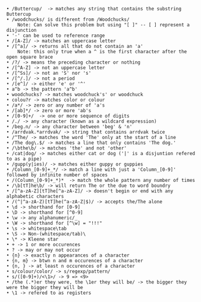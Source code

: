     • /Buttercup/  -> matches any string that contains the substring Buttercup
    • /woodchucks/ is different from /Woodchucks/ 
        Note: Can solve this problem but using "[ ]" -- [ ] represent a disjunction 
    • '-' can be used to reference range 
    • /[A-Z]/ -> matches an uppercase letter
    • /[^a]/ -> returns all that do not contain an 'a'
        Note: this only true when a ^ is the first character after the open square brace
    • /?/ -> means the preceding character or nothing 
    • /[^A-Z] -> not an uppercase letter 
    • /[^Ss]/ -> not an 'S' nor 's'
    • /[^/.]/ -> not a period
    • /[e^]/ -> either 'e' or '^'
    • a^b -> the pattern 'a^b'
    • woodchucks? -> matches woodchuck's' or woodchuck
    • colou?r -> matches color or colour
    • /a*/ -> zero or any number of 'a's 
    • /[ab]*/ -> zero or more 'ab's 
    • /[0-9]+/  -> one or more sequence of digits 
    • /./ -> any character (known as a wildcard expression)
    • /beg.n/ -> any character between 'beg' & 'n'
    • /arrdvak.*arrdvak/ -> string that contains arrdvak twice
    • /^The/ -> matches the word 'The' only at the start of a line 
    • /The dog\.$/ -> matches a line that only contains 'The dog.'
    • /\bthe\b/ -> matches 'the' and not 'other' 
    • /cat|dog/ -> matches either cat or dog ('|' is a disjuntion refered to as a pipe)
    • /gupp(y|ies)/ -> matches either guppy or guppies
    • /Column_[0-9]+_*/ -> match a line with just a 'Column_[0-9]' followed by infinite number of spaces
    • /(Column_[0-9]+_*)*  -> match the whole pattern any number of times
    • /\b[tT]he\b/ -> will return The or the due to word boundry
    • /[^a-zA-Z][tT]he[^a-zA-Z]/ -> doesn't begin or end with any alphabetic characters
    • /(^|^a-zA-Z)[tT]he(^a-zA-Z|$)/ -> accepts the/The alone
    • \d -> shorthand for [0-9]
    • \D -> shorthand for [^0-9]
    • \w -> any alphanumeric/_
    • \W -> shorthand for [^\w] = "!!!"
    • \s -> whitespace\tab
    • \S -> Non-(whitespace/tab)\
    • \* -> Kleene star
    • + -> 1 or more occurences
    • ? -> may or may not occur
    • {n} -> exactly n appearances of a character
    • {n, m} -> btwn n and m occurences of a character
    • {n, } -> at least n occurences of a character
    • s/colour/color/ -> s/regexp/pattern/
    • s/([0-9]+)/<\1>/ -> 9 => <9>
    • /the (.*)er they were, the \1er they will be/ -> the bigger they were the bigger they will be
    • \1 -> refered to as registers